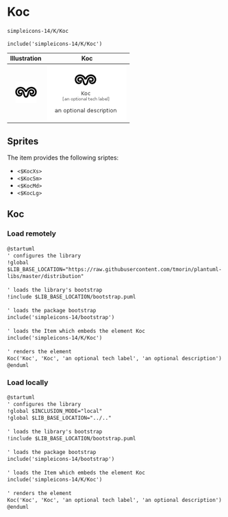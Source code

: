 # Koc


```text
simpleicons-14/K/Koc
```

```text
include('simpleicons-14/K/Koc')
```



| Illustration | Koc |
| :---: | :---: |
| ![illustration for Illustration](../../simpleicons-14/K/Koc.png) | ![illustration for Koc](../../simpleicons-14/K/Koc.Local.png) |



## Sprites
The item provides the following sriptes:

- `<$KocXs>`
- `<$KocSm>`
- `<$KocMd>`
- `<$KocLg>`





## Koc

### Load remotely
```plantuml
@startuml
' configures the library
!global $LIB_BASE_LOCATION="https://raw.githubusercontent.com/tmorin/plantuml-libs/master/distribution"

' loads the library's bootstrap
!include $LIB_BASE_LOCATION/bootstrap.puml

' loads the package bootstrap
include('simpleicons-14/bootstrap')

' loads the Item which embeds the element Koc
include('simpleicons-14/K/Koc')

' renders the element
Koc('Koc', 'Koc', 'an optional tech label', 'an optional description')
@enduml
```

### Load locally
```plantuml
@startuml
' configures the library
!global $INCLUSION_MODE="local"
!global $LIB_BASE_LOCATION="../.."

' loads the library's bootstrap
!include $LIB_BASE_LOCATION/bootstrap.puml

' loads the package bootstrap
include('simpleicons-14/bootstrap')

' loads the Item which embeds the element Koc
include('simpleicons-14/K/Koc')

' renders the element
Koc('Koc', 'Koc', 'an optional tech label', 'an optional description')
@enduml
```

